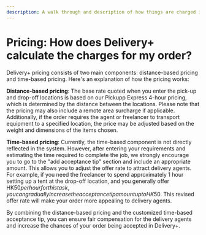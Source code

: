```yaml
---
description: A walk through and description of how things are charged in Delivery+
---
```


# Pricing: How does Delivery+ calculate the charges for my order?

Delivery+ pricing consists of two main components: distance-based pricing and time-based pricing. Here's an explanation of how the pricing works:

**Distance-based pricing**: The base rate quoted when you enter the pick-up and drop-off locations is based on our Pickupp Express 4-hour pricing, which is determined by the distance between the locations. Please note that the pricing may also include a remote area surcharge if applicable. Additionally, if the order requires the agent or freelancer to transport equipment to a specified location, the price may be adjusted based on the weight and dimensions of the items chosen.

**Time-based pricing**: Currently, the time-based component is not directly reflected in the system. However, after entering your requirements and estimating the time required to complete the job, we strongly encourage you to go to the "add acceptance tip" section and include an appropriate amount. This allows you to adjust the offer rate to attract delivery agents. For example, if you need the freelancer to spend approximately 1 hour setting up a tent at the drop-off location, and you generally offer HK$50 per hour for this task, you can gradually increase the acceptance tip amount up to HK$50. This revised offer rate will make your order more appealing to delivery agents.

By combining the distance-based pricing and the customized time-based acceptance tip, you can ensure fair compensation for the delivery agents and increase the chances of your order being accepted in Delivery+.
